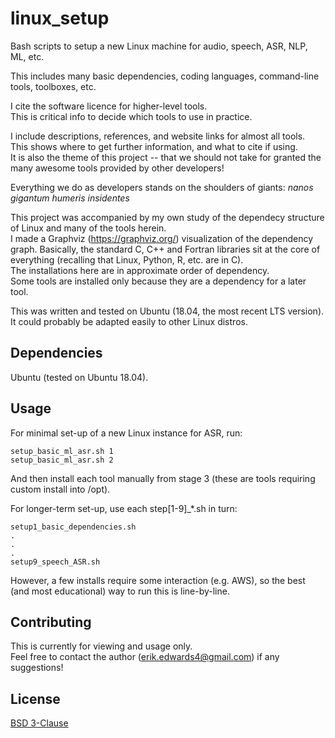 # linux_setup

Bash scripts to setup a new Linux machine for audio, speech, ASR, NLP, ML, etc.

This includes many basic dependencies, coding languages, command-line tools, toolboxes, etc.

I cite the software licence for higher-level tools.  
This is critical info to decide which tools to use in practice.

I include descriptions, references, and website links for almost all tools.  
This shows where to get further information, and what to cite if using.  
It is also the theme of this project -- that we should not take for granted
the many awesome tools provided by other developers!

Everything we do as developers stands on the shoulders of giants:
*nanos gigantum humeris insidentes*

This project was accompanied by my own study of the dependecy structure of Linux
and many of the tools herein.  
I made a Graphviz (https://graphviz.org/) visualization
of the dependency graph. Basically, the standard C, C++ and Fortran libraries
sit at the core of everything (recalling that Linux, Python, R, etc. are in C).  
The installations here are in approximate order of dependency.  
Some tools are installed only because they are a dependency for a later tool.

This was written and tested on Ubuntu (18.04, the most recent LTS version).  
It could probably be adapted easily to other Linux distros.


## Dependencies
Ubuntu (tested on Ubuntu 18.04).


## Usage
For minimal set-up of a new Linux instance for ASR, run:  
````
setup_basic_ml_asr.sh 1
setup_basic_ml_asr.sh 2
````
And then install each tool manually from stage 3 (these are tools requiring custom install into /opt).

For longer-term set-up, use each step[1-9]_*.sh in turn:  
````
setup1_basic_dependencies.sh
.
.
.
setup9_speech_ASR.sh
````
However, a few installs require some interaction (e.g. AWS), so the best (and most educational) way to run this is line-by-line.


## Contributing
This is currently for viewing and usage only.  
Feel free to contact the author (erik.edwards4@gmail.com) if any suggestions!


## License
[BSD 3-Clause](https://choosealicense.com/licenses/bsd-3-clause/)


